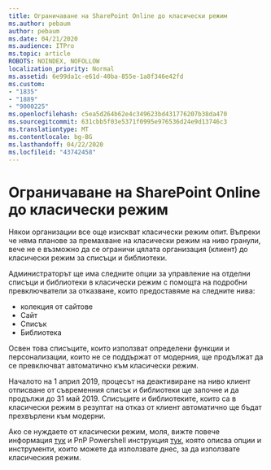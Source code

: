 ```yaml
---
title: Ограничаване на SharePoint Online до класически режим
ms.author: pebaum
author: pebaum
ms.date: 04/21/2020
ms.audience: ITPro
ms.topic: article
ROBOTS: NOINDEX, NOFOLLOW
localization_priority: Normal
ms.assetid: 6e99da1c-e61d-40ba-855e-1a8f346e42fd
ms.custom:
- "1835"
- "1889"
- "9000225"
ms.openlocfilehash: c5ea5d264b62e4c349623bd431776207b38da470
ms.sourcegitcommit: 631cbb5f03e5371f0995e976536d24e9d13746c3
ms.translationtype: MT
ms.contentlocale: bg-BG
ms.lasthandoff: 04/22/2020
ms.locfileid: "43742458"
---
```

# <a name="restrict-sharepoint-online-to-classic-mode"></a>Ограничаване на SharePoint Online до класически режим

Някои организации все още изискват класически режим опит. Въпреки че няма планове за премахване на класически режим на ниво гранули, вече не е възможно да се ограничи цялата организация (клиент) до класически режим за списъци и библиотеки.

Администраторът ще има следните опции за управление на отделни списъци и библиотеки в класически режим с помощта на подробни превключватели за отказване, които предоставяме на следните нива:

- колекция от сайтове
- Сайт
- Списък
- Библиотека

Освен това списъците, които използват определени функции и персонализации, които не се поддържат от модерния, ще продължат да се превключват автоматично към класически режим.

Началото на 1 април 2019, процесът на деактивиране на ниво клиент отписване от съвременния списък и библиотеки ще започне и да продължи до 31 май 2019.  Списъците и библиотеките, които са в класически режим в резултат на отказ от клиент автоматично ще бъдат прехвърлени към модерни.

Ако се нуждаете от класически режим, моля, вижте повече информация [тук](https://techcommunity.microsoft.com/t5/Microsoft-SharePoint-Blog/Delivering-SharePoint-modern-experiences/ba-p/315023) и PnP Powershell инструкция [тук,](https://docs.microsoft.com/sharepoint/dev/transform/modernize-userinterface-lists-and-libraries-optout) която описва опции и инструменти, които можете да използвате днес, за да използвате класическия режим.
